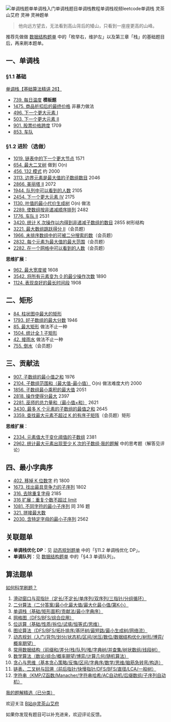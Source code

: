 ![单调栈题单单调栈入门单调栈题目单调栈教程单调栈视频leetcode单调栈 灵茶山艾府 灵神 灵神题单](https://pic.leetcode.cn/1711714526-rMdiIh-t3-c.png)

> 他向远方望去，无法看到高山背后的矮山，只看到一座座更高的山峰。

推荐先做做 [数据结构题单](https://leetcode.cn/circle/discuss/mOr1u6/) 中的「枚举右，维护左」以及第三章「栈」的基础题目后，再来刷本题单。

一、单调栈
-----

### §1.1 基础

[单调栈【基础算法精讲 26】](/link/?target=https%3A%2F%2Fwww.bilibili.com%2Fvideo%2FBV1VN411J7S7%2F)

*   [739\. 每日温度](https://leetcode.cn/problems/daily-temperatures/) **模板题**
*   [1475\. 商品折扣后的最终价格](https://leetcode.cn/problems/final-prices-with-a-special-discount-in-a-shop/) 非暴力做法
*   [496\. 下一个更大元素 I](https://leetcode.cn/problems/next-greater-element-i/)
*   [503\. 下一个更大元素 II](https://leetcode.cn/problems/next-greater-element-ii/)
*   [901\. 股票价格跨度](https://leetcode.cn/problems/online-stock-span/) 1709
*   [853\. 车队](https://leetcode.cn/problems/car-fleet/)

### §1.2 进阶（选做）

*   [1019\. 链表中的下一个更大节点](https://leetcode.cn/problems/next-greater-node-in-linked-list/) 1571
*   [654\. 最大二叉树](https://leetcode.cn/problems/maximum-binary-tree/) 做到 O(n)
*   [456\. 132 模式](https://leetcode.cn/problems/132-pattern/) 约 2000
*   [3113\. 边界元素是最大值的子数组数目](https://leetcode.cn/problems/find-the-number-of-subarrays-where-boundary-elements-are-maximum/) 2046
*   [2866\. 美丽塔 II](https://leetcode.cn/problems/beautiful-towers-ii/) 2072
*   [1944\. 队列中可以看到的人数](https://leetcode.cn/problems/number-of-visible-people-in-a-queue/) 2105
*   [2454\. 下一个更大元素 IV](https://leetcode.cn/problems/next-greater-element-iv/) 2175
*   [1130\. 叶值的最小代价生成树](https://leetcode.cn/problems/minimum-cost-tree-from-leaf-values/) O(n) 做法
*   [2289\. 使数组按非递减顺序排列](https://leetcode.cn/problems/steps-to-make-array-non-decreasing/) 2482
*   [1776\. 车队 II](https://leetcode.cn/problems/car-fleet-ii/) 2531
*   [3420\. 统计 K 次操作以内得到非递减子数组的数目](https://leetcode.cn/problems/count-non-decreasing-subarrays-after-k-operations/) 2855 树形结构
*   [3221\. 最大数组跳跃得分 II](https://leetcode.cn/problems/maximum-array-hopping-score-ii/)（会员题）
*   [1966\. 未排序数组中的可被二分搜索的数](https://leetcode.cn/problems/binary-searchable-numbers-in-an-unsorted-array/)（会员题）
*   [2832\. 每个元素为最大值的最大范围](https://leetcode.cn/problems/maximal-range-that-each-element-is-maximum-in-it/)（会员题）
*   [2282\. 在一个网格中可以看到的人数](https://leetcode.cn/problems/number-of-people-that-can-be-seen-in-a-grid/)（会员题）

**思维扩展**：

*   [962\. 最大宽度坡](https://leetcode.cn/problems/maximum-width-ramp/) 1608
*   [3542\. 将所有元素变为 0 的最少操作次数](https://leetcode.cn/problems/minimum-operations-to-convert-all-elements-to-zero/) 1890
*   [1124\. 表现良好的最长时间段](https://leetcode.cn/problems/longest-well-performing-interval/) 1908

二、矩形
----

*   [84\. 柱状图中最大的矩形](https://leetcode.cn/problems/largest-rectangle-in-histogram/)
*   [1793\. 好子数组的最大分数](https://leetcode.cn/problems/maximum-score-of-a-good-subarray/) 1946
*   [85\. 最大矩形](https://leetcode.cn/problems/maximal-rectangle/) 做法不止一种
*   [1504\. 统计全 1 子矩形](https://leetcode.cn/problems/count-submatrices-with-all-ones/)
*   [42\. 接雨水](https://leetcode.cn/problems/trapping-rain-water/) 做法不止一种
*   [755\. 倒水](https://leetcode.cn/problems/pour-water/)（会员题）

三、贡献法
-----

*   [907\. 子数组的最小值之和](https://leetcode.cn/problems/sum-of-subarray-minimums/) 1976
*   [2104\. 子数组范围和（最大值-最小值）](https://leetcode.cn/problems/sum-of-subarray-ranges/) O(n) 做法难度大约 2000
*   [1856\. 子数组最小乘积的最大值](https://leetcode.cn/problems/maximum-subarray-min-product/) 2051
*   [2818\. 操作使得分最大](https://leetcode.cn/problems/apply-operations-to-maximize-score/) 2397
*   [2281\. 巫师的总力量和（最小值×和）](https://leetcode.cn/problems/sum-of-total-strength-of-wizards/) 2621
*   [3430\. 最多 K 个元素的子数组的最值之和](https://leetcode.cn/problems/maximum-and-minimum-sums-of-at-most-size-k-subarrays/) 2645
*   [3359\. 查找最大元素不超过 K 的有序子矩阵](https://leetcode.cn/problems/find-sorted-submatrices-with-maximum-element-at-most-k/)（会员题）矩形

**思维扩展**：

*   [2334\. 元素值大于变化阈值的子数组](https://leetcode.cn/problems/subarray-with-elements-greater-than-varying-threshold/) 2381
*   [2962\. 统计最大元素出现至少 K 次的子数组·我的题解](https://leetcode.cn/problems/count-subarrays-where-max-element-appears-at-least-k-times/solutions/2560940/hua-dong-chuang-kou-fu-ti-dan-pythonjava-xvwg/) 中的思考题（解答见评论）

四、最小字典序
-------

*   [402\. 移掉 K 位数字](https://leetcode.cn/problems/remove-k-digits/) 约 1800
*   [1673\. 找出最具竞争力的子序列](https://leetcode.cn/problems/find-the-most-competitive-subsequence/) 1802
*   [316\. 去除重复字母](https://leetcode.cn/problems/remove-duplicate-letters/) 2185
*   [316 扩展：重复个数不超过 limit](https://leetcode.cn/contest/tianchi2022/problems/ev2bru/)
*   [1081\. 不同字符的最小子序列](https://leetcode.cn/problems/smallest-subsequence-of-distinct-characters/) 同 316 题
*   [321\. 拼接最大数](https://leetcode.cn/problems/create-maximum-number/)
*   [2030\. 含特定字母的最小子序列](https://leetcode.cn/problems/smallest-k-length-subsequence-with-occurrences-of-a-letter/) 2562

关联题单
----

*   **单调栈优化 DP**：见 [动态规划题单](https://leetcode.cn/circle/discuss/tXLS3i/) 中的「§11.2 单调栈优化 DP」。
*   **单调队列**：见 [数据结构题单](https://leetcode.cn/circle/discuss/mOr1u6/) 中的「§4.3 单调队列」。

算法题单
----

[如何科学刷题？](https://leetcode.cn/circle/discuss/RvFUtj/)

1.  [滑动窗口与双指针（定长/不定长/单序列/双序列/三指针/分组循环）](https://leetcode.cn/circle/discuss/0viNMK/)
2.  [二分算法（二分答案/最小化最大值/最大化最小值/第K小）](https://leetcode.cn/circle/discuss/SqopEo/)
3.  [单调栈（基础/矩形面积/贡献法/最小字典序）](https://leetcode.cn/circle/discuss/9oZFK9/)
4.  [网格图（DFS/BFS/综合应用）](https://leetcode.cn/circle/discuss/YiXPXW/)
5.  [位运算（基础/性质/拆位/试填/恒等式/思维）](https://leetcode.cn/circle/discuss/dHn9Vk/)
6.  [图论算法（DFS/BFS/拓扑排序/基环树/最短路/最小生成树/网络流）](https://leetcode.cn/circle/discuss/01LUak/)
7.  [动态规划（入门/背包/划分/状态机/区间/状压/数位/数据结构优化/树形/博弈/概率期望）](https://leetcode.cn/circle/discuss/tXLS3i/)
8.  [常用数据结构（前缀和/差分/栈/队列/堆/字典树/并查集/树状数组/线段树）](https://leetcode.cn/circle/discuss/mOr1u6/)
9.  [数学算法（数论/组合/概率期望/博弈/计算几何/随机算法）](https://leetcode.cn/circle/discuss/IYT3ss/)
10.  [贪心与思维（基本贪心策略/反悔/区间/字典序/数学/思维/脑筋急转弯/构造）](https://leetcode.cn/circle/discuss/g6KTKL/)
11.  [链表、二叉树与回溯（前后指针/快慢指针/DFS/BFS/直径/LCA/一般树）](https://leetcode.cn/circle/discuss/K0n2gO/)
12.  [字符串（KMP/Z函数/Manacher/字符串哈希/AC自动机/后缀数组/子序列自动机）](https://leetcode.cn/circle/discuss/SJFwQI/)

[我的题解精选（已分类）](/link/?target=https%3A%2F%2Fgithub.com%2FEndlessCheng%2Fcodeforces-go%2Fblob%2Fmaster%2Fleetcode%2FSOLUTIONS.md)

欢迎关注 [B站@灵茶山艾府](/link/?target=https%3A%2F%2Fspace.bilibili.com%2F206214)

如果你发现有题目可以补充进来，欢迎评论反馈。